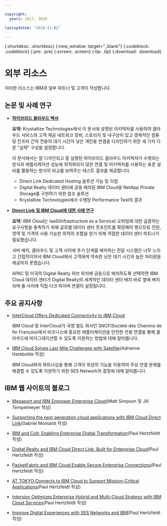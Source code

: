 ```yaml
---

copyright:
  years: 2017, 2018

lastupdated: "2018-11-02"

---
```


{:shortdesc: .shortdesc}
{:new_window: target="_blank"}
{:codeblock: .codeblock}
{:pre: .pre}
{:screen: .screen}
{:tip: .tip}
{:download: .download}

# 외부 리소스

이러한 리소스는 IBM과 일부 파트너 및 고객이 작성합니다.

## 논문 및 사례 연구

* [**하이브리드 클라우드 백서**](https://public.dhe.ibm.com/cloud/bluemix/network/direct-link/ibm-hybrid-cloud-whitepaper.pdf)

    **요약:** Krystallize Technologies에서 이 문서에 설명된 아키텍처를 사용하여 클라우드 서비스와 고객 제공 네트워크 장비, 스토리지 및 내구성이 있고 경제적인 컴퓨팅 인프라 간의 전용의 대기 시간이 낮은 개인용 연결을 디자인하기 위한 세 가지 다른 "실제" 구성을 설정합니다. 

    이 문서에서는 잘 디자인되고 잘 실행된 하이브리드 클라우드 아키텍처가 수행되는 방식과 애플리케이션 성능에 최적화되지 않은 연결 및 아키텍처를 사용하는 표준 설비를 활용하는 방식의 비교를 보여주는 테스트 결과를 제공합니다.

     * Direct Link Dedicated Hosting 솔루션 기능 및 이점 
     * Digital Realty 데이터 센터에 공동 배치된 IBM Cloud용 NetApp Private Storage를 구현하기 위한 참조 솔루션 
     * Krystallize Technologies에서 수행된 Performance Test의 결과


* [**Direct Link 및 IBM Cloud에 대한 사례 연구**](https://public.dhe.ibm.com/cloud/bluemix/network/direct-link/ibm-cloud-case-study.pdf)

    **요약:** IBM Cloud는 IaaS(Infrastructure as a Service) 오퍼링에 대한 급증하는 요구사항을 충족하기 위해 글로벌 데이터 센터 풋프린트를 확장해야 했으므로 전원, 영역 및 가격의 사용 가능한 최적의 조합을 얻기 위해 적절한 데이터 센터 파트너가 필요했습니다.

    서버 배치, 클라우드 및 고객 사이에 추가 단계를 배치하는 전달 시스템은 너무 느리고 간접적이어서 IBM Cloud에서 고객에게 약속한 낮은 대기 시간과 높은 처리량을 제공하지 못했습니다. 

    APAC 및 미국의 Digital Realty 허브 위치에 공동으로 배치하도록 선택하면 IBM Cloud 데이터 센터가 Digital Realty의 세계적인 데이터 센터 배치 바로 옆에 배치되며 둘 사이에 직접 다크 파이버 연결이 설정됩니다.
    
## 주요 공지사항

* [InterCloud Offers Dedicated Connectivity to IBM Cloud](https://info.intercloud.com/intercloud-offers-dedicated-connectivity-to-ibm-cloud)

    IBM Cloud 및 InterCloud가 국영 철도 회사인 SNCF(Société des Chemins de fer Français)에서 비즈니스에 중요한 애플리케이션을 안전한 전용 연결을 통해 클라우드에 마이그레이션할 수 있도록 지원하는 방법에 대해 알아봅니다.
    
* [IBM Cloud Solves Last Mile Challenges with Satellite](https://www.satellitetoday.com/mobility/2018/10/25/ibm-cloud-solves-last-mile-challenges-with-satellite/)(Adrienne Harebottle 작성)

    IBM Cloud와의 파트너십을 통해 고객이 위성의 기능을 이용하여 주요 연결 문제를 해결할 수 있도록 지원하기 위한 SES Network의 결정에 대해 알아봅니다.

## IBM 웹 사이트의 블로그

* [Megaport and IBM Empower Enterprise Cloud](https://www.ibm.com/blogs/bluemix/2017/12/megaport-and-ibm-empower-enterprise-cloud/)(Matt Simpson 및 Jill Tempelmeyer 작성)

* [Supporting the next generation cloud applications with IBM Cloud Direct Link](https://www.ibm.com/blogs/cloud-computing/2018/06/26/next-generation-cloud-apps-ibm-cloud-direct-link/)(Gabriel Montanti 작성)

* [IBM and Colt: Enabling Enterprise Digital Transformation](https://www.ibm.com/blogs/bluemix/2018/06/ibm-colt-enterprise-digital-transformation/)(Paul Hertzfeldt 작성)

* [Digital Realty and IBM Cloud Direct Link: Built for Enterprise Cloud](https://www.ibm.com/blogs/bluemix/2018/07/digital-realty-ibm-cloud-direct-link-expand-network/)(Paul Hertzfeldt 작성)

* [PacketFabric and IBM Cloud Enable Secure Enterprise Connections](https://www.ibm.com/blogs/bluemix/2018/08/packetfabric-ibm-enable-secure-enterprise-connections/)(Paul Hertzfeldt 작성)

* [AT TOKYO Connects to IBM Cloud to Support Mission-Critical Applications](https://www.ibm.com/blogs/bluemix/2018/08/tokyo-connects-ibm-cloud-support-mission-critical-applications/)(Paul Hertzfeldt 작성)

* [Interxion Optimizes Enterprise Hybrid and Multi-Cloud Strategy with IBM Cloud Services](https://www.ibm.com/blogs/bluemix/2018/09/interxion-enterprise-ibm-cloud-services/)(Paul Hertzfeldt 작성)

* [Improve Digital Experiences with SES Networks and IBM](https://www.ibm.com/blogs/bluemix/2018/10/improve-digital-experiences-with-ses-networks-and-ibm/)(Paul Hertzfeldt 작성)
